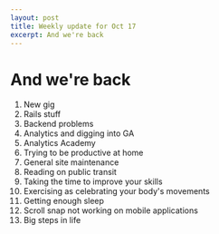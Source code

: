 ```yaml
---
layout: post
title: Weekly update for Oct 17
excerpt: And we're back
---
```


# And we're back

1. New gig
2. Rails stuff
3. Backend problems
4. Analytics and digging into GA
5. Analytics Academy
6. Trying to be productive at home
7. General site maintenance
8. Reading on public transit
9. Taking the time to improve your skills
10. Exercising as celebrating your body's movements
11. Getting enough sleep
12. Scroll snap not working on mobile applications
13. Big steps in life